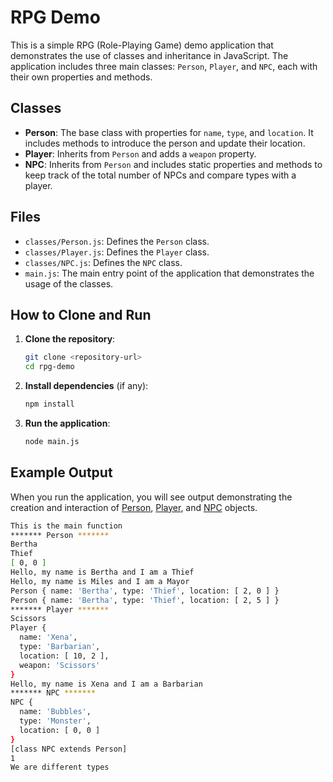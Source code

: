 # RPG Demo

This is a simple RPG (Role-Playing Game) demo application that demonstrates the use of classes and inheritance in JavaScript. The application includes three main classes: `Person`, `Player`, and `NPC`, each with their own properties and methods.

## Classes

- **Person**: The base class with properties for `name`, `type`, and `location`. It includes methods to introduce the person and update their location.
- **Player**: Inherits from `Person` and adds a `weapon` property.
- **NPC**: Inherits from `Person` and includes static properties and methods to keep track of the total number of NPCs and compare types with a player.

## Files

- `classes/Person.js`: Defines the `Person` class.
- `classes/Player.js`: Defines the `Player` class.
- `classes/NPC.js`: Defines the `NPC` class.
- `main.js`: The main entry point of the application that demonstrates the usage of the classes.

## How to Clone and Run

1. **Clone the repository**:
    ```sh
    git clone <repository-url>
    cd rpg-demo
    ```

2. **Install dependencies** (if any):
    ```sh
    npm install
    ```

3. **Run the application**:
    ```sh
    node main.js
    ```

## Example Output

When you run the application, you will see output demonstrating the creation and interaction of [Person](http://_vscodecontentref_/0), [Player](http://_vscodecontentref_/1), and [NPC](http://_vscodecontentref_/2) objects.

```sh
This is the main function
******* Person *******
Bertha
Thief
[ 0, 0 ]
Hello, my name is Bertha and I am a Thief
Hello, my name is Miles and I am a Mayor
Person { name: 'Bertha', type: 'Thief', location: [ 2, 0 ] }
Person { name: 'Bertha', type: 'Thief', location: [ 2, 5 ] }
******* Player *******
Scissors
Player {
  name: 'Xena',
  type: 'Barbarian',
  location: [ 10, 2 ],
  weapon: 'Scissors'
}
Hello, my name is Xena and I am a Barbarian
******* NPC *******
NPC {
  name: 'Bubbles',
  type: 'Monster',
  location: [ 0, 0 ]
}
[class NPC extends Person]
1
We are different types